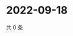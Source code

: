 # 2022-09-18

共 0 条

<!-- BEGIN WEIBO -->
<!-- 最后更新时间 Sun Sep 18 2022 01:22:19 GMT+0800 (China Standard Time) -->

<!-- END WEIBO -->
